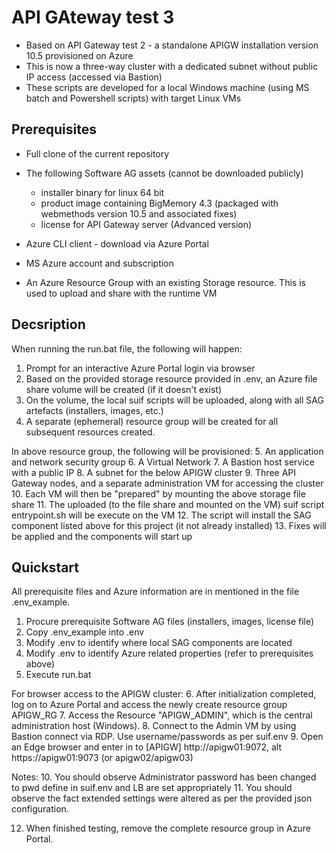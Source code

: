 # API GAteway test 3
- Based on API Gateway test 2 - a standalone APIGW installation version 10.5 provisioned on Azure
- This is now a three-way cluster with a dedicated subnet without public IP access (accessed via Bastion)
- These scripts are developed for a local Windows machine (using MS batch and Powershell scripts) with target Linux VMs

## Prerequisites

- Full clone of the current repository
- The following Software AG assets (cannot be downloaded publicly)
  - installer binary for linux 64 bit
  - product image containing BigMemory 4.3 (packaged with webmethods version 10.5 and associated fixes)
  - license for API Gateway server (Advanced version)

- Azure CLI client - download via Azure Portal
- MS Azure account and subscription
- An Azure Resource Group with an existing Storage resource. This is used to upload and share with the runtime VM

## Decsription

When running the run.bat file, the following will happen:

1. Prompt for an interactive Azure Portal login via browser
2. Based on the provided storage resource provided in .env, an Azure file share volume will be created (if it doesn't exist)
3. On the volume, the local suif scripts will be uploaded, along with all SAG artefacts (installers, images, etc.)
4. A separate (ephemeral) resource group will be created for all subsequent resources created.

In above resource group, the following will be provisioned:
5. An application and network security group
6. A Virtual Network
7. A Bastion host service with a public IP
8. A subnet for the below APIGW cluster
9. Three API Gateway nodes, and a separate administration VM for accessing the cluster
10. Each VM will then be "prepared" by mounting the above storage file share
11. The uploaded (to the file share and mounted on the VM) suif script entrypoint.sh will be execute on the VM
12. The script will install the SAG component listed above for this project (it not already installed)
13. Fixes will be applied and the components will start up


## Quickstart

All prerequisite files and Azure information are in mentioned in the file .env_example.

1. Procure prerequisite Software AG files (installers, images, license file)
2. Copy .env_example into .env
3. Modify .env to identify where local SAG components are located
4. Modify .env to identify Azure related properties (refer to prerequisites above)
5. Execute run.bat

For browser access to the APIGW cluster:
6. After initialization completed, log on to Azure Portal and access the newly create resource group APIGW_RG 
7. Access the Resource "APIGW_ADMIN", which is the central administration host (Windows).
8. Connect to the Admin VM by using Bastion connect via RDP. Use username/passwords as per suif.env
9. Open an Edge browser and enter in to [APIGW] http://apigw01:9072, alt https://apigw01:9073 (or apigw02/apigw03)

Notes:
10. You should observe Administrator password has been changed to pwd define in suif.env and LB are set appropriately
11. You should observe the fact extended settings were altered as per the provided json configuration.

12. When finished testing, remove the complete resource group in Azure Portal.

